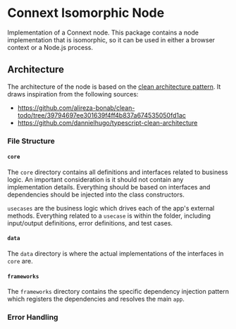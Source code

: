 # Connext Isomorphic Node

Implementation of a Connext node. This package contains a node implementation that is isomorphic, so it can be used in either a browser context or a Node.js process.

## Architecture

The architecture of the node is based on the [clean architecture pattern](https://blog.cleancoder.com/uncle-bob/2012/08/13/the-clean-architecture.html). It draws inspiration from the following sources:

- https://github.com/alireza-bonab/clean-todo/tree/39794697ee301639f4ff4b837a674535050fd1ac
- https://github.com/dannielhugo/typescript-clean-architecture

### File Structure

#### `core`

The `core` directory contains all definitions and interfaces related to business logic. An important consideration is it should not contain any implementation details. Everything should be based on interfaces and dependencies should be injected into the class constructors.

`usecases` are the business logic which drives each of the app's external methods. Everything related to a `usecase` is within the folder, including input/output definitions, error definitions, and test cases.

#### `data`

The `data` directory is where the actual implementations of the interfaces in `core` are.

#### `frameworks`

The `frameworks` directory contains the specific dependency injection pattern which registers the dependencies and resolves the main `app`.

### Error Handling
